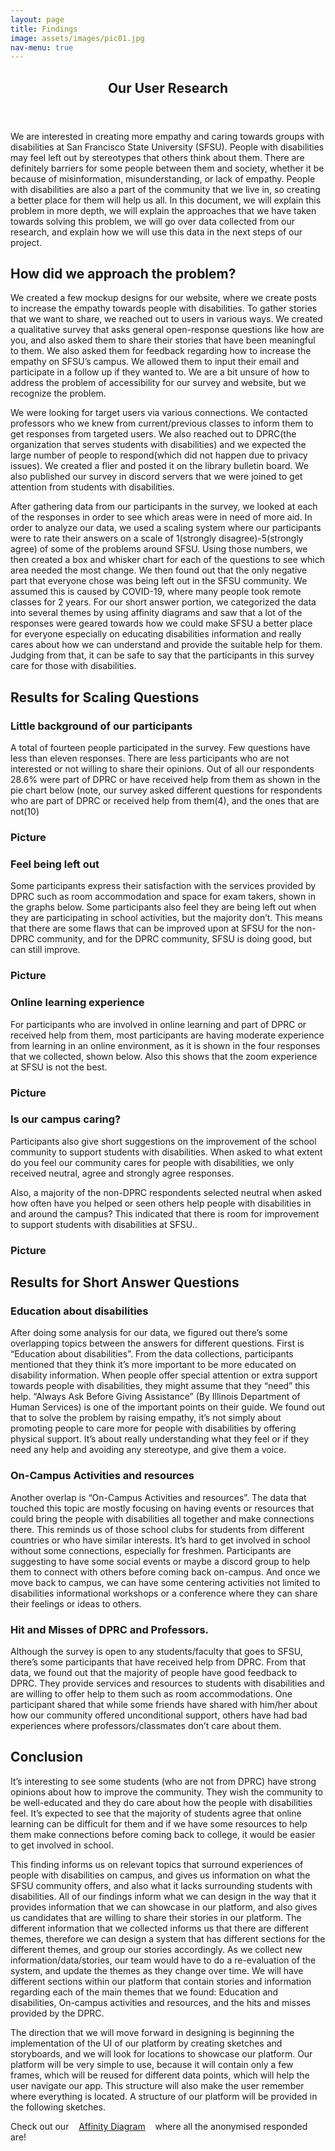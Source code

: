 ```yaml
---
layout: page
title: Findings
image: assets/images/pic01.jpg
nav-menu: true
---
```


<!-- Main -->
<div id="main" class="alt">

<!-- One -->
<section id="one">
	<div class="inner">
		<header class="major">
			<h1>Our User Research</h1>
		</header>

<!-- Content -->
<p>We are interested in creating more empathy and caring towards groups with disabilities at San Francisco State University (SFSU). People with disabilities may feel left out by stereotypes that others think about them. There are definitely barriers for some people between them and society, whether it be because of misinformation, misunderstanding, or lack of empathy. People with disabilities are also a part of the community that we live in, so creating a better place for them will help us all. In this document, we will explain this problem in more depth, we will explain  the approaches that we have taken towards solving this problem, we will go over data collected from our research, and explain how we will use this data in the next steps of our project.
</p>
		
<h2 id="content">How did we approach the problem?</h2>
<p>We created a few mockup designs for our website, where we create posts to increase the empathy towards people with disabilities. To gather stories that we want to share, we reached out to users in various ways. We created a qualitative survey that asks general open-response questions like how are you, and also asked them to share their stories that have been meaningful to them. We also asked them for feedback regarding how to increase the empathy on SFSU’s campus. We allowed them to input their email and participate in a follow up if they wanted to. We are a bit unsure of how to address the problem of accessibility for our survey and website, but we recognize the problem.</p>
	
<p>We were looking for target users via various connections. We contacted professors who we knew from current/previous classes to inform them to get responses from targeted users. We also reached out to DPRC(the organization that serves students with disabilities) and we expected the large number of people to respond(which did not happen due to privacy issues). We created a flier and posted it on the library bulletin board. We also published our survey in discord servers that we were joined to get attention from students with disabilities.</p>
		
<p>After gathering data from our participants in the survey, we looked at each of the responses in order to see which areas were in need of more aid. In order to analyze our data, we used a scaling system where our participants were to rate their answers on a scale of 1(strongly disagree)-5(strongly agree) of some of the problems around SFSU. Using those numbers, we then created a box and whisker chart for each of the questions to see which area needed the most change. We then found out that the only negative part that everyone chose was being left out in the SFSU community. We assumed this is caused by COVID-19, where many people took remote classes for 2 years. For our short answer portion, we categorized the data into several themes by using affinity diagrams and saw that a lot of the responses were geared towards how we could make SFSU a better place for everyone especially on educating disabilities information and really cares about how we can understand and provide the suitable help for them. Judging from that, it can be safe to say that the participants in this survey care for those with disabilities.</p>

		
<h2 id="content">Results for Scaling Questions</h2>
		
<div class="row">
	<div class="6u 12u$(small)">
		<h3>Little background of our participants</h3>
		<p>A total of fourteen people participated in the survey. Few questions have less than eleven responses. There are less participants who are not interested or not willing to share their opinions. Out of all our respondents 28.6% were part of DPRC or have received help from them as shown in the pie chart below (note, our survey asked different questions for respondents who are part of DPRC or received help from them(4), and the ones that are not(10)</p>
	</div>
	<div class="6u$ 12u$(small)">
		<h3>Picture</h3>
	</div>
</div>
		
<div class="row">
	<div class="6u 12u$(small)">
		<h3>Feel being left out</h3>
		<p> Some participants express their satisfaction with the services provided by DPRC such as room accommodation and space for exam takers, shown in the graphs below. Some participants also feel they are being left out when they are participating in school activities, but the majority don’t. This means that there are some flaws that can be improved upon at SFSU for the non-DPRC community, and for the DPRC community, SFSU is doing good, but can still improve.</p>
	</div>
	<div class="6u$ 12u$(small)">
		<h3>Picture</h3>
	</div>
</div>
		
<div class="row">
	<div class="6u 12u$(small)">
		<h3>Online learning experience</h3>
		<p>For participants who are involved in online learning and part of DPRC or received help from them, most participants are having moderate experience from learning in an online environment, as it is shown in the four responses that we collected, shown below. Also this shows that the zoom experience at SFSU is not the best.
</p>
	</div>
	<div class="6u$ 12u$(small)">
		<h3>Picture</h3>
	</div>
</div>
		
<div class="row">
	<div class="6u 12u$(small)">
		<h3>Is our campus caring?</h3>
		<p>Participants also give short suggestions on the improvement of the school community to support students with disabilities. When asked to what extent do you feel our community cares for people with disabilities,  we only received neutral, agree and strongly agree responses.</p>
		<p>Also, a majority of the non-DPRC respondents selected neutral when asked how often have you helped or seen others help people with disabilities in and around the campus? This indicated that there is room for improvement to support students with disabilities at SFSU.. </p>
	</div>
	<div class="6u$ 12u$(small)">
		<h3>Picture</h3>
	</div>
</div>
		
<h2 id="content">Results for Short Answer Questions</h2>

<h3>Education about disabilities</h3>
<p>After doing some analysis for our data, we figured out there’s some overlapping topics between the answers for different questions. First is “Education about disabilities”. From the data collections, participants mentioned that they think it’s more important to be more educated on disability information. When people offer special attention or extra support towards people with disabilities, they might assume that they “need” this help. “Always Ask Before Giving Assistance” (By Illinois Department of Human Services) is one of the important points on their guide. We found out that to solve the problem by raising empathy, it’s not simply about promoting people to care more for people with disabilities by offering physical support. It’s about really understanding what they feel or if they need any help and avoiding any stereotype, and give them a voice.</p>

<h3>On-Campus Activities and resources</h3>
<p>Another overlap is “On-Campus Activities and resources”. The data that touched this topic are mostly focusing on having events or resources that could bring the people with disabilities all together and make connections there. This reminds us of those school clubs for students from different countries or who have similar interests. It’s hard to get involved in school without some connections, especially for freshmen. Participants are suggesting to have some social events or maybe a discord group to help them to connect with others before coming back on-campus. And once we move back to campus, we can have some centering activities not limited to disabilities informational workshops or a conference where they can share their feelings or ideas to others.</p>

<h3>Hit and Misses of DPRC and Professors.</h3>
<p>Although the survey is open to any students/faculty that goes to SFSU, there’s some participants that have received help from DPRC. From that data, we found out that the majority of people have good feedback to DPRC. They provide services and resources to students with disabilities and are willing to offer help to them such as room accommodations. One participant shared that while some friends have shared with him/her about how our community offered unconditional support, others have had bad experiences where professors/classmates don’t care about them.</p>

<h2 id="content">Conclusion</h2>
<p>It’s interesting to see some students (who are not from DPRC) have strong opinions about how to improve the community. They wish the community to be well-educated and they do care about how the people with disabilities feel. It’s expected to see that the majority of students agree that online learning can be difficult for them and if we have some resources to help them make connections before coming back to college, it would be easier to get involved in school.</p>
<p>This finding informs us on relevant topics that surround experiences of people with disabilities on campus, and gives us information on what the SFSU community offers, and also what it lacks surrounding students with disabilities. All of our findings inform what we can design in the way that it provides information that we can showcase in our platform, and also gives us candidates that are willing to share their stories in our platform. The different information that we collected informs us that there are different themes, therefore we can design a system that has different sections for the different themes, and group our stories accordingly. As we collect new information/data/stories, our team would have to do a re-evaluation of the system, and update the themes as they change over time. We will have different sections within our platform that contain stories and information regarding each of the main themes that we found: Education and disabilities, On-campus activities and resources, and the hits and misses provided by the DPRC.</p>
<p>The direction that we will move forward in designing is beginning the implementation of the UI of our platform by creating sketches and storyboards, and we will look for locations to showcase our platform. Our platform will be very simple to use, because it will contain only a few frames, which will be reused for different data points, which will help the user navigate our app. This structure will also make the user remember where everything is located. A structure of our platform will be provided in the following sketches.</p>

<p>Check out our &nbsp;&nbsp; <a href="https://edwin172734.invisionapp.com/freehand/CSC-842-Affinity-Diagram-Ialzwh5mB?dsid_h=774b48d6d1c3d2238e4258a05a72e5e4ca0edb95ed5b4c620f2711176f8d36b0&uid_h=c00f7d05f3ca9d02c0504ea704a92fac60b53f3d2e43d0183831eacbe9a88fef" class="button special" target="_blank">Affinity Diagram</a> &nbsp;&nbsp; where all the anonymised responded are!</p>


</div>
</section>

</div>
